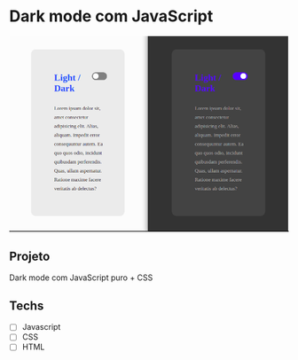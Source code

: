 # Dark mode com JavaScript

<img src="./.github/darklight.png" alt="dark">


## Projeto

Dark mode com JavaScript puro + CSS

## Techs
* [ ] Javascript
* [ ] CSS
* [ ] HTML